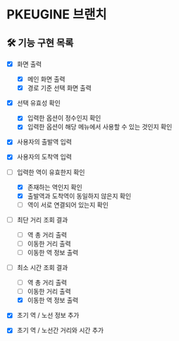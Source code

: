 # PKEUGINE 브랜치

## 🛠 기능 구현 목록

- [x] 화면 출력
    - [x] 메인 화면 출력
    - [x] 경로 기준 선택 화면 출력
- [x] 선택 유효성 확인
    - [x] 입력한 옵션이 정수인지 확인
    - [x] 입력한 옵션이 해당 메뉴에서 사용할 수 있는 것인지 확인
- [x] 사용자의 출발역 입력
- [x] 사용자의 도착역 입력
  
- [ ] 입력한 역이 유효한지 확인
    - [x] 존재하는 역인지 확인
    - [x] 출발역과 도착역이 동일하지 않은지 확인
    - [ ] 역이 서로 연결되어 있는지 확인
- [ ] 최단 거리 조회 결과
    - [ ] 역 총 거리 출력
    - [ ] 이동한 거리 출력
    - [ ] 이동한 역 정보 출력
- [ ] 최소 시간 조회 결과
    - [ ] 역 총 거리 출력
    - [ ] 이동한 거리 출력
    - [x] 이동한 역 정보 출력
  
- [x] 초기 역 / 노선 정보 추가
- [x] 초기 역 / 노선간 거리와 시간 추가